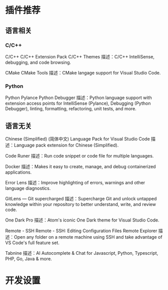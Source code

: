 # 插件推荐

## 语言相关

### C/C++

C/C++
C/C++ Extension Pack
C/C++ Themes
描述：C/C++ IntelliSense, debugging, and code browsing.

CMake
CMake Tools
描述：CMake langage support for Visual Studio Code.

### Python

Python
Pylance
Python Debugger
描述：Python language support with extension access points for IntelliSense (Pylance), Debugging (Python Debugger), linting, formatting, refactoring, unit tests, and more.

## 语言无关
Chinese (Simplified) (简体中文) Language Pack for Visual Studio Code
描述：Language pack extension for Chinese (Simplified).

Code Runer
描述：Run code snippet or code file for multiple languages.

Docker
描述：Makes it easy to create, manage, and debug containerized applications.

Error Lens
描述：Improve highlighting of errors, warnings and other language diagnostics.

GitLens — Git supercharged
描述：Supercharge Git and unlock untapped knowledge within your repository to better understand, write, and review code.

One Dark Pro
描述：Atom's iconic One Dark theme for Visual Studio Code.

Remote - SSH
Remote - SSH: Editing Configuration Files
Remote Explorer
描述：Open any folder on a remote machine using SSH and take advantage of VS Code's full feature set.

Tabnine
描述：AI Autocomplete & Chat for Javascript, Python, Typescript, PHP, Go, Java & more.


# 开发设置

